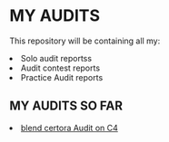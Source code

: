<h1>MY AUDITS</h1>
<P>This repository will be containing all my:</P>
<li>Solo audit reportss</li>
<li>Audit contest reports</li>
<li>Practice Audit reports</li>
<h2>MY AUDITS SO FAR</h2>
<li><a href="https://github.com/OluwaseunOlajide/AUDITS-/tree/main/blendcertora">blend certora Audit on C4</a></li>
